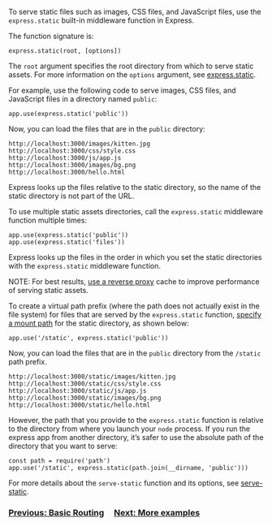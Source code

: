 To serve static files such as images, CSS files, and JavaScript files, use the `express.static` built-in middleware function in Express.

The function signature is:

```
express.static(root, [options])
```

The `root` argument specifies the root directory from which to serve static assets. For more information on the `options` argument, see [express.static](https://expressjs.com/en/4x/api.html#express.static).

For example, use the following code to serve images, CSS files, and JavaScript files in a directory named `public`:

```
app.use(express.static('public'))
```

Now, you can load the files that are in the `public` directory:

```
http://localhost:3000/images/kitten.jpg
http://localhost:3000/css/style.css
http://localhost:3000/js/app.js
http://localhost:3000/images/bg.png
http://localhost:3000/hello.html
```

Express looks up the files relative to the static directory, so the name of the static directory is not part of the URL.

To use multiple static assets directories, call the `express.static` middleware function multiple times:

```
app.use(express.static('public'))
app.use(express.static('files'))
```

Express looks up the files in the order in which you set the static directories with the `express.static` middleware function.

NOTE: For best results, [use a reverse proxy](https://expressjs.com/en/advanced/best-practice-performance.html#use-a-reverse-proxy) cache to improve performance of serving static assets.

To create a virtual path prefix (where the path does not actually exist in the file system) for files that are served by the `express.static` function, [specify a mount path](https://expressjs.com/en/4x/api.html#app.use) for the static directory, as shown below:

```
app.use('/static', express.static('public'))
```

Now, you can load the files that are in the `public` directory from the `/static` path prefix.

```
http://localhost:3000/static/images/kitten.jpg
http://localhost:3000/static/css/style.css
http://localhost:3000/static/js/app.js
http://localhost:3000/static/images/bg.png
http://localhost:3000/static/hello.html
```

However, the path that you provide to the `express.static` function is relative to the directory from where you launch your `node` process. If you run the express app from another directory, it’s safer to use the absolute path of the directory that you want to serve:

```
const path = require('path')
app.use('/static', express.static(path.join(__dirname, 'public')))
```

For more details about the `serve-static` function and its options, see [serve-static](https://expressjs.com/resources/middleware/serve-static.html).

### [Previous: Basic Routing](https://expressjs.com/en/starter/basic-routing.html)     [Next: More examples](https://expressjs.com/en/starter/examples.html)
